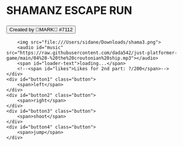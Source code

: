 <!DOCTYPE html>
<html>

<head>
    <title>Page Title</title>
    <script type="text/javascript" src="js.js"></script>
    <link rel="stylesheet" href="style.css">
</head>

<body>
    <canvas id="game"></canvas>
    <div id="loader">
        <h1 id="title">SHAMANZ ESCAPE RUN</h1>
        <h3><button mat-fab><mat-icon>Created by 🍉MARK🍉 #7112</mat-icon></button></h3>

        <img src="file:///Users/sidane/Downloads/shama3.png">
        <audio id="music" src="https://raw.githubusercontent.com/dada542/just-platformer-game/main/04%20-%20the%20croutonian%20ship.mp3"></audio>
        <span id="loader-text">loading...</span>
        <!--<span id="likes">Likes for 2nd part: ?/200</span>-->
    </div>
    <div id="button1" class="button">
        <span>left</span>
    </div>
    <div id="button2" class="button">
        <span>right</span>
    </div>
    <div id="button3" class="button">
        <span>shoot</span>
    </div>
    <div id="button4" class="button">
        <span>jump</span>
    </div>
</body>

</html>
